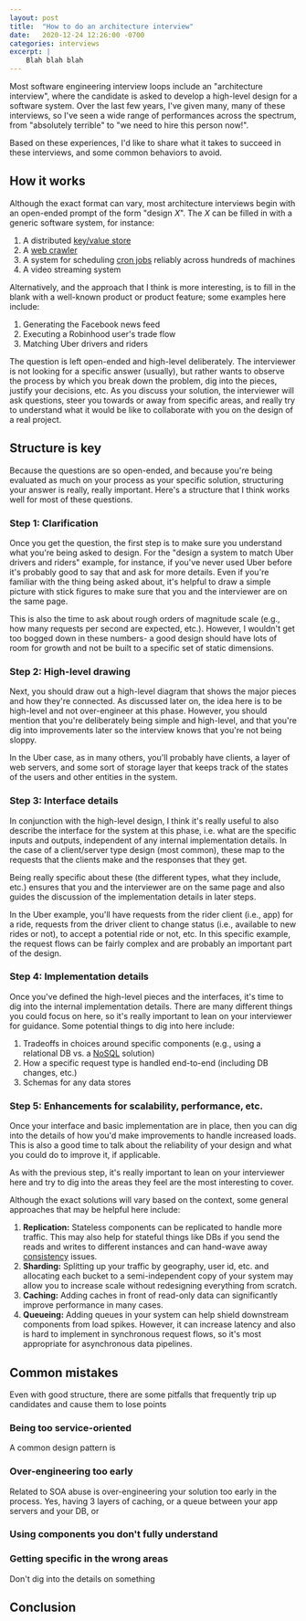 ```yaml
---
layout: post
title:  "How to do an architecture interview"
date:   2020-12-24 12:26:00 -0700
categories: interviews
excerpt: |
    Blah blah blah
---
```


Most software engineering interview loops include an "architecture interview", where the
candidate is asked to develop a high-level design for a software system. Over the last few
years, I've given many, many of these interviews, so I've seen a wide range of performances
across the spectrum, from "absolutely terrible" to "we need to hire this person now!".

Based on these experiences, I'd like to share what it takes to succeed in these interviews,
and some common behaviors to avoid.

## How it works

Although the exact format can vary, most architecture interviews begin with an open-ended
prompt of the form "design *X*". The *X* can be filled in with a generic software system,
for instance:

1. A distributed [key/value store](https://en.wikipedia.org/wiki/Key%E2%80%93value_database)
2. A [web crawler](https://en.wikipedia.org/wiki/Web_crawler)
3. A system for scheduling [cron jobs](https://en.wikipedia.org/wiki/Cron) reliably across hundreds
  of machines
4. A video streaming system

Alternatively, and the approach that I think is more interesting, is to fill in the blank with
a well-known product or product feature; some examples here include:

1. Generating the Facebook news feed
2. Executing a Robinhood user's trade flow
3. Matching Uber drivers and riders

The question is left open-ended and high-level deliberately. The interviewer is not looking for
a specific answer (usually), but rather wants to observe the process by which you break down
the problem, dig into the pieces, justify your decisions, etc. As you discuss your solution,
the interviewer will ask questions, steer you towards or away from specific areas, and really try
to understand what it would be like to collaborate with you on the design of a real project.

## Structure is key

Because the questions are so open-ended, and because you're being evaluated as much on your
process as your specific solution, structuring your answer is really, really important. Here's
a structure that I think works well for most of these questions.

### Step 1: Clarification

Once you get the question, the first step is to make sure you understand what you're being asked
to design. For the "design a system to match Uber drivers and riders" example, for instance,
if you've never used Uber before it's probably good to say that and ask for more details.
Even if you're familiar with the thing being asked about, it's helpful to draw a simple picture
with stick figures to make sure that you and the interviewer are on the same page.

This is also the time to ask about rough orders of magnitude scale (e.g., how many requests
per second are expected, etc.). However, I wouldn't get too bogged down in these numbers- a
good design should have lots of room for growth and not be built to a specific set of static
dimensions.

### Step 2: High-level drawing

Next, you should draw out a high-level diagram that shows the major pieces and how they're
connected. As discussed later on, the idea here is to be high-level and not over-engineer at
this phase. However, you should mention that you're deliberately being simple and high-level,
and that you're dig into improvements later so the interview knows that you're not being sloppy.

In the Uber case, as in many others, you'll probably have clients, a layer of web servers,
and some sort of storage layer that keeps track of the states of the users and other entities
in the system.

### Step 3: Interface details

In conjunction with the high-level design, I think it's really useful to also describe the
interface for the system at this phase, i.e. what are the specific inputs and outputs, independent
of any internal implementation details. In the case of a client/server type design (most common),
these map to the requests that the clients make and the responses that they get.

Being really specific about these (the different types, what they include, etc.) ensures that
you and the interviewer are on the same page and also guides the discussion of the implementation
details in later steps.

In the Uber example, you'll have requests from the rider client (i.e., app) for a ride, requests
from the driver client to change status (i.e., available to new rides or not), to accept
a potential ride or not, etc. In this specific example, the request flows can be fairly complex
and are probably an important part of the design.

### Step 4: Implementation details

Once you've defined the high-level pieces and the interfaces, it's time to dig into the internal
implementation details. There are many different things you could focus on here, so it's really
important to lean on your interviewer for guidance. Some potential things to dig into here include:

1. Tradeoffs in choices around specific components (e.g., using a relational DB vs. a
  [NoSQL](https://en.wikipedia.org/wiki/NoSQL) solution)
2. How a specific request type is handled end-to-end (including DB changes, etc.)
3. Schemas for any data stores

### Step 5: Enhancements for scalability, performance, etc.

Once your interface and basic implementation are in place, then you can dig into the details
of how you'd make improvements to handle increased loads. This is also a good time to talk about
the reliability of your design and what you could do to improve it, if applicable.

As with the previous step, it's really important to lean on your interviewer here and try to
dig into the areas they feel are the most interesting to cover.

Although the exact solutions will vary based on the context, some general approaches that may
be helpful here include:

1. **Replication:** Stateless components can be replicated to handle more traffic. This may also
  help for stateful things like DBs if you send the reads and writes to different instances and can
  hand-wave away [consistency](https://en.wikipedia.org/wiki/Data_consistency) issues.
2. **Sharding:** Splitting up your traffic by geography, user id, etc. and allocating each bucket to
  a semi-independent copy of your system may allow you to increase scale without redesigning
  everything from scratch.
3. **Caching:** Adding caches in front of read-only data can significantly improve performance in
  many cases.
4. **Queueing:** Adding queues in your system can help shield downstream components
  from load spikes. However, it can increase latency and also is hard to implement in
  synchronous request flows, so it's most appropriate for asynchronous data pipelines.

## Common mistakes

Even with good structure, there are some pitfalls that frequently trip up candidates and
cause them to lose points

### Being too service-oriented

A common design pattern is

### Over-engineering too early

Related to SOA abuse is over-engineering your solution too early in the process. Yes,
having 3 layers of caching, or a queue between your app servers and your DB, or

### Using components you don't fully understand

### Getting specific in the wrong areas

Don't dig into the details on something

## Conclusion

